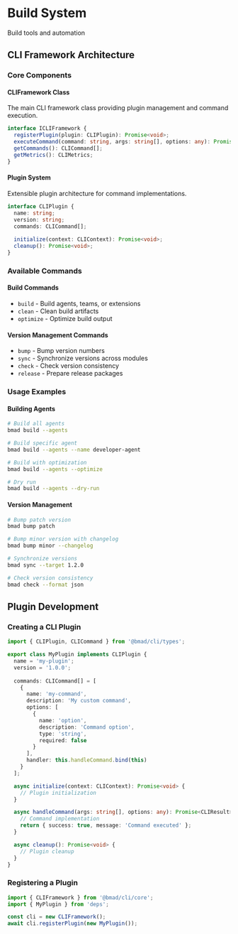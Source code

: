# Build System

Build tools and automation

## CLI Framework Architecture

### Core Components

#### CLIFramework Class

The main CLI framework class providing plugin management and command execution.

```typescript
interface ICLIFramework {
  registerPlugin(plugin: CLIPlugin): Promise<void>;
  executeCommand(command: string, args: string[], options: any): Promise<CLIResult>;
  getCommands(): CLICommand[];
  getMetrics(): CLIMetrics;
}
```

#### Plugin System

Extensible plugin architecture for command implementations.

```typescript
interface CLIPlugin {
  name: string;
  version: string;
  commands: CLICommand[];
  
  initialize(context: CLIContext): Promise<void>;
  cleanup(): Promise<void>;
}
```

### Available Commands

#### Build Commands

- `build` - Build agents, teams, or extensions
- `clean` - Clean build artifacts
- `optimize` - Optimize build output

#### Version Management Commands

- `bump` - Bump version numbers
- `sync` - Synchronize versions across modules
- `check` - Check version consistency
- `release` - Prepare release packages

### Usage Examples

#### Building Agents

```bash
# Build all agents
bmad build --agents

# Build specific agent
bmad build --agents --name developer-agent

# Build with optimization
bmad build --agents --optimize

# Dry run
bmad build --agents --dry-run
```

#### Version Management

```bash
# Bump patch version
bmad bump patch

# Bump minor version with changelog
bmad bump minor --changelog

# Synchronize versions
bmad sync --target 1.2.0

# Check version consistency
bmad check --format json
```

## Plugin Development

### Creating a CLI Plugin

```typescript
import { CLIPlugin, CLICommand } from '@bmad/cli/types';

export class MyPlugin implements CLIPlugin {
  name = 'my-plugin';
  version = '1.0.0';
  
  commands: CLICommand[] = [
    {
      name: 'my-command',
      description: 'My custom command',
      options: [
        {
          name: 'option',
          description: 'Command option',
          type: 'string',
          required: false
        }
      ],
      handler: this.handleCommand.bind(this)
    }
  ];

  async initialize(context: CLIContext): Promise<void> {
    // Plugin initialization
  }

  async handleCommand(args: string[], options: any): Promise<CLIResult> {
    // Command implementation
    return { success: true, message: 'Command executed' };
  }

  async cleanup(): Promise<void> {
    // Plugin cleanup
  }
}
```

### Registering a Plugin

```typescript
import { CLIFramework } from '@bmad/cli/core';
import { MyPlugin } from 'deps';

const cli = new CLIFramework();
await cli.registerPlugin(new MyPlugin());
```
